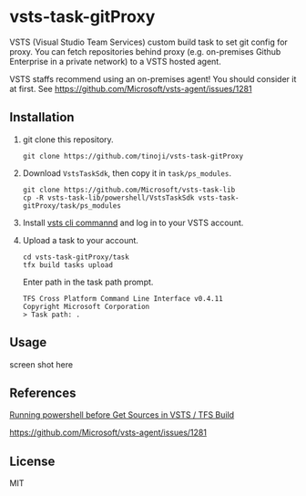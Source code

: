 # vsts-task-gitProxy
VSTS (Visual Studio Team Services) custom build task to set git config for proxy. You can fetch repositories behind proxy (e.g. on-premises Github Enterprise in a private network) to a VSTS hosted agent.

VSTS staffs recommend using an on-premises agent! You should consider it at first. See https://github.com/Microsoft/vsts-agent/issues/1281


## Installation
1. git clone this repository.
    ```
    git clone https://github.com/tinoji/vsts-task-gitProxy
    ```

1. Download `VstsTaskSdk`, then copy it in `task/ps_modules`.
    ```
    git clone https://github.com/Microsoft/vsts-task-lib
    cp -R vsts-task-lib/powershell/VstsTaskSdk vsts-task-gitProxy/task/ps_modules
    ```

1. Install [vsts cli commannd](https://github.com/Microsoft/tfs-cli) and log in to your VSTS account.

1. Upload a task to your account.
    ```
    cd vsts-task-gitProxy/task
    tfx build tasks upload
    ```
    Enter path in the task path prompt.
    ```
    TFS Cross Platform Command Line Interface v0.4.11
    Copyright Microsoft Corporation
    > Task path: .
    ```


## Usage
screen shot here


## References
[Running powershell before Get Sources in VSTS / TFS Build](http://www.codewrecks.com/blog/index.php/2017/06/10/running-powershell-before-get-sources-in-vsts-tfs-build/)

https://github.com/Microsoft/vsts-agent/issues/1281

## License
MIT
